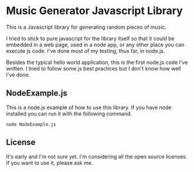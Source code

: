 # Music Generator Javascript Library

This is a Javascript library for generating random pieces of music.

I tried to stick to pure javascript for the library itself so that it could be 
embedded in a web page, used in a node app, or any other place you can execute
js code. I've done most of my testing, thus far, in node.js.

Besides the typical hello world application, this is the first node.js code
I've written. I tried to follow some js best practices but I don't know how
well I've done.

## NodeExample.js

This is a node.js example of how to use this library. If you have node installed 
you can run it with the following command.

    node NodeExample.js

## License

It's early and I'm not sure yet. I'm considering all the open source licenses. If 
you want to use it, please ask me.